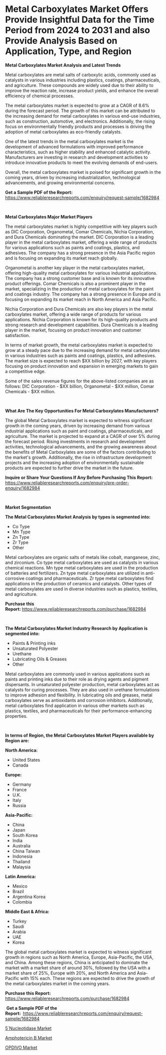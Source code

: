 <p><h1>Metal Carboxylates Market Offers Provide Insightful Data for the Time Period from 2024 to 2031 and also Provide Analysis Based on Application, Type, and Region</h1></p><p><strong>Metal Carboxylates Market Analysis and Latest Trends</strong></p>
<p><p>Metal carboxylates are metal salts of carboxylic acids, commonly used as catalysts in various industries including plastics, coatings, pharmaceuticals, and agriculture. These compounds are widely used due to their ability to improve the reaction rate, increase product yields, and enhance the overall efficiency of chemical processes.</p><p>The metal carboxylates market is expected to grow at a CAGR of 8.6% during the forecast period. The growth of this market can be attributed to the increasing demand for metal carboxylates in various end-use industries, such as construction, automotive, and electronics. Additionally, the rising focus on environmentally friendly products and processes is driving the adoption of metal carboxylates as eco-friendly catalysts.</p><p>One of the latest trends in the metal carboxylates market is the development of advanced formulations with improved performance characteristics, such as higher stability and enhanced catalytic activity. Manufacturers are investing in research and development activities to introduce innovative products to meet the evolving demands of end-users.</p><p>Overall, the metal carboxylates market is poised for significant growth in the coming years, driven by increasing industrialization, technological advancements, and growing environmental concerns.</p></p>
<p><strong>Get a Sample PDF of the Report:&nbsp;</strong> <a href="https://www.reliableresearchreports.com/enquiry/request-sample/1682984">https://www.reliableresearchreports.com/enquiry/request-sample/1682984</a></p>
<p>&nbsp;</p>
<p><strong>Metal Carboxylates Major Market Players</strong></p>
<p><p>The metal carboxylates market is highly competitive with key players such as DIC Corporation, Organometal, Comar Chemicals, Nichia Corporation, and Dura Chemicals dominating the market. DIC Corporation is a leading player in the metal carboxylates market, offering a wide range of products for various applications such as paints and coatings, plastics, and adhesives. The company has a strong presence in the Asia Pacific region and is focusing on expanding its market reach globally.</p><p>Organometal is another key player in the metal carboxylates market, offering high-quality metal carboxylates for various industrial applications. The company has a strong customer base and is known for its innovative product offerings. Comar Chemicals is also a prominent player in the market, specializing in the production of metal carboxylates for the paint and coatings industry. The company has a strong presence in Europe and is focusing on expanding its market reach in North America and Asia Pacific.</p><p>Nichia Corporation and Dura Chemicals are also key players in the metal carboxylates market, offering a wide range of products for various applications. Nichia Corporation is known for its high-quality products and strong research and development capabilities. Dura Chemicals is a leading player in the market, focusing on product innovation and customer satisfaction.</p><p>In terms of market growth, the metal carboxylates market is expected to grow at a steady pace due to the increasing demand for metal carboxylates in various industries such as paints and coatings, plastics, and adhesives. The market size is expected to reach $XX billion by 2027, with key players focusing on product innovation and expansion in emerging markets to gain a competitive edge.</p><p>Some of the sales revenue figures for the above-listed companies are as follows: DIC Corporation - $XX billion, Organometal - $XX million, Comar Chemicals - $XX million.</p></p>
<p>&nbsp;</p>
<p><strong>What Are The Key Opportunities For Metal Carboxylates Manufacturers?</strong></p>
<p><p>The global Metal Carboxylates market is expected to witness significant growth in the coming years, driven by increasing demand from various industrial applications such as paint and coatings, pharmaceuticals, and agriculture. The market is projected to expand at a CAGR of over 5% during the forecast period. Rising investments in research and development activities, technological advancements, and the growing awareness about the benefits of Metal Carboxylates are some of the factors contributing to the market's growth. Additionally, the rise in infrastructure development projects and the increasing adoption of environmentally sustainable products are expected to further drive the market in the future.</p></p>
<p><strong>Inquire or Share Your Questions If Any Before Purchasing This Report:</strong> <a href="https://www.reliableresearchreports.com/enquiry/pre-order-enquiry/1682984">https://www.reliableresearchreports.com/enquiry/pre-order-enquiry/1682984</a></p>
<p>&nbsp;</p>
<p><strong>Market Segmentation</strong></p>
<p><strong>The Metal Carboxylates Market Analysis by types is segmented into:</strong></p>
<p><ul><li>Co Type</li><li>Mn Type</li><li>Zn Type</li><li>Zr Type</li><li>Other</li></ul></p>
<p><p>Metal carboxylates are organic salts of metals like cobalt, manganese, zinc, and zirconium. Co type metal carboxylates are used as catalysts in various chemical reactions. Mn type metal carboxylates are used in the production of batteries and fertilizers. Zn type metal carboxylates are utilized in anti-corrosive coatings and pharmaceuticals. Zr type metal carboxylates find applications in the production of ceramics and catalysts. Other types of metal carboxylates are used in diverse industries such as plastics, textiles, and agriculture.</p></p>
<p><strong>Purchase this Report:&nbsp;</strong><a href="https://www.reliableresearchreports.com/purchase/1682984">https://www.reliableresearchreports.com/purchase/1682984</a></p>
<p>&nbsp;</p>
<p><strong>The Metal Carboxylates Market Industry Research by Application is segmented into:</strong></p>
<p><ul><li>Paints & Printing inks</li><li>Unsaturated Polyester</li><li>Urethane</li><li>Lubricating Oils & Greases</li><li>Other</li></ul></p>
<p><p>Metal carboxylates are commonly used in various applications such as paints and printing inks due to their role as drying agents and pigment dispersants. In unsaturated polyester production, metal carboxylates act as catalysts for curing processes. They are also used in urethane formulations to improve adhesion and flexibility. In lubricating oils and greases, metal carboxylates serve as antioxidants and corrosion inhibitors. Additionally, metal carboxylates find application in various other markets such as plastics, textiles, and pharmaceuticals for their performance-enhancing properties.</p></p>
<p>&nbsp;</p>
<p><strong>In terms of Region, the Metal Carboxylates Market Players available by Region are:</strong></p>
<p>
    <p> <strong> North America: </strong>
        <ul>
            <li>United States</li>
            <li>Canada</li>
        </ul>
        </p> 
    <p> <strong> Europe: </strong>
        <ul>
            <li>Germany</li>
            <li>France</li>
            <li>U.K.</li>
            <li>Italy</li>
            <li>Russia</li>
        </ul>
        </p> 
    <p> <strong> Asia-Pacific: </strong>
        <ul>
            <li>China</li>
            <li>Japan</li>
            <li>South Korea</li>
            <li>India</li>
            <li>Australia</li>
            <li>China Taiwan</li>
            <li>Indonesia</li>
            <li>Thailand</li>
            <li>Malaysia</li>
        </ul>
        </p> 
    <p> <strong> Latin America: </strong>
        <ul>
            <li>Mexico</li>
            <li>Brazil</li>
            <li>Argentina Korea</li>
            <li>Colombia</li>
        </ul>
        </p> 
    <p> <strong> Middle East & Africa: </strong>
        <ul>
            <li>Turkey</li>
            <li>Saudi</li>
            <li>Arabia</li>
            <li>UAE</li>
            <li>Korea</li>
        </ul>
    </p>
    </p>
<p><p>The global metal carboxylates market is expected to witness significant growth in regions such as North America, Europe, Asia-Pacific, the USA, and China. Among these regions, China is anticipated to dominate the market with a market share of around 30%, followed by the USA with a market share of 25%, Europe with 20%, and North America and Asia-Pacific with 15% each. These regions are expected to drive the growth of the metal carboxylates market in the coming years.</p></p>
<p><strong>Purchase this Report: </strong><a href="https://www.reliableresearchreports.com/purchase/1682984">https://www.reliableresearchreports.com/purchase/1682984</a></p>
<p>&nbsp;<strong>Get a Sample PDF of the Report:&nbsp;&nbsp;</strong><a href="https://www.reliableresearchreports.com/enquiry/request-sample/1682984">https://www.reliableresearchreports.com/enquiry/request-sample/1682984</a></p>
<p><strong></strong></p>
<p><p><a href="https://view.publitas.com/reportprime-1/5nucleotidase-market-research-report-provides-thorough-industry-overview-which-offers-an-in-depth-analysis-of-product-trends-and-new-market-divisions/">5`Nucleotidase Market</a></p><p><a href="https://view.publitas.com/reportprime-1/amphotericin-b-market-growth-market-trends-covid-19-impact-and-forecasts-for-period-from-2023-2030/">Amphotericin B Market</a></p><p><a href="https://view.publitas.com/reportprime-1/opdivo-market-size-growth-and-forecast-from-2023-2030/">OPDIVO Market</a></p></p>